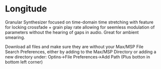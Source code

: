 # Longitude
Granular Synthesizer focused on time-domain time stretching with feature for locking crossfade + grain play rate allowing for seemless modulation of parameters without the hearing of gaps in audio. Great for ambient smearing. 

Download all files and make sure they are without your Max/MSP File Search Preferences, either by adding to the Max/MSP Directory or adding a new directory under: Optins->File Preferences->Add Path (Plus botton in bottom left corner)
